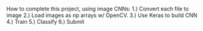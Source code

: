 How to complete this project, using image CNNs:
1.) Convert each file to image
2.) Load images as np arrays w/ OpenCV.
3.) Use Keras to build CNN
4.) Train
5.) Classify
6.) Submit



